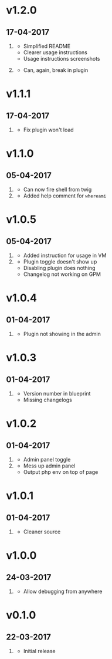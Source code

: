 # v1.2.0
## 17-04-2017

1. [](#improved)
    * Simplified README
    * Clearer usage instructions
    * Usage instructions screenshots

1. [](#bugfix)
    * Can, again, break in plugin

# v1.1.1
## 17-04-2017

1. [](#bugfix)
    * Fix plugin won't load

# v1.1.0
## 05-04-2017

1. [](#new)
    * Can now fire shell from twig
1. [](#improved)
    * Added help comment for `whereami`

# v1.0.5
## 05-04-2017

1. [](#new)
    * Added instruction for usage in VM
1. [](#bugfix)
    * Plugin toggle doesn't show up
    * Disabling plugin does nothing
    * Changelog not working on GPM

# v1.0.4
## 01-04-2017

1. [](#bugfix)
    * Plugin not showing in the admin

# v1.0.3
## 01-04-2017

1. [](#bugfix)
    * Version number in blueprint
    * Missing changelogs

# v1.0.2
## 01-04-2017

1. [](#new)
    * Admin panel toggle
1. [](#bugfix)
    * Mess up admin panel
    * Output php env on top of page

# v1.0.1
## 01-04-2017

1. [](#new)
    * Cleaner source

# v1.0.0
## 24-03-2017

1. [](#new)
    * Allow debugging from anywhere

# v0.1.0
## 22-03-2017

1. [](#new)
    * Initial release
